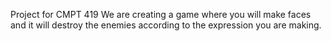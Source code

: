 Project for CMPT 419
We are creating a game where you will make faces and it will destroy the enemies
according to the expression you are making.
